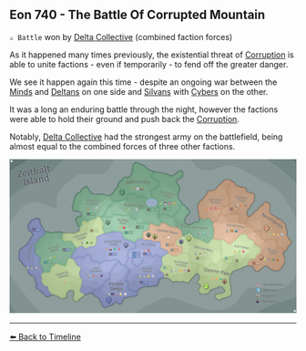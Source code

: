 ## Eon 740 - The Battle Of Corrupted Mountain

`⚔️ Battle` won by [Delta Collective](../refs/delta_collective.md) (combined faction forces)

As it happened many times previously, the existential threat of [Corruption](../refs/corruption.md) is able to unite factions - even if temporarily - to fend off the greater danger.

We see it happen again this time - despite an ongoing war between the [Minds](../refs/minds.md) and [Deltans](../refs/deltans) on one side and [Silvans](../refs/silvans.md) with [Cybers](../refs/cybers.md) on the other.

It was a long an enduring battle through the night, however the factions were able to hold their ground and push back the [Corruption](../refs/corruption.md).

Notably, [Delta Collective](../refs/delta_collective.md) had the strongest army on the battlefield, being almost equal to the combined forces of three other factions.

![Battle Map](../timeline/map/eon0740.png)



----------
[⬅️ Back to Timeline](../timeline/#eon0740)